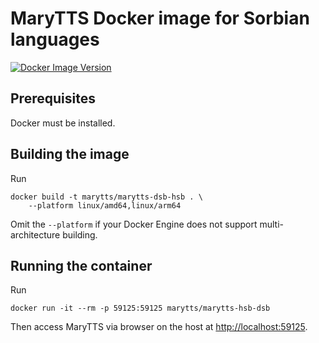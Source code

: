 # MaryTTS Docker image for Sorbian languages

[![Docker Image Version](https://img.shields.io/docker/v/marytts/marytts-dsb-hsb)](https://hub.docker.com/r/marytts/marytts-dsb-hsb)

## Prerequisites

Docker must be installed.

## Building the image

Run

    docker build -t marytts/marytts-dsb-hsb . \
        --platform linux/amd64,linux/arm64

Omit the `--platform` if your Docker Engine does not support multi-architecture building.

## Running the container

Run

    docker run -it --rm -p 59125:59125 marytts/marytts-hsb-dsb

Then access MaryTTS via browser on the host at <http://localhost:59125>.
